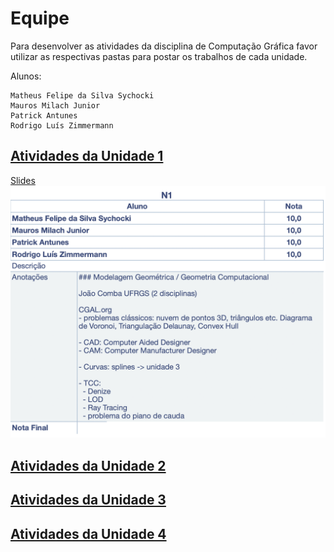 # Equipe

Para desenvolver as atividades da disciplina de Computação Gráfica favor utilizar as respectivas pastas para postar os trabalhos de cada unidade.  

Alunos:  

    Matheus Felipe da Silva Sychocki  
    Mauros Milach Junior  
    Patrick Antunes  
    Rodrigo Luís Zimmermann  

## [Atividades da Unidade 1](Unidade1/ "Atividades da Unidade 1")  

[Slides](Unidade1/slides.pdf)  
![Gabarito](Unidade1/atividadeGabarito.png)  

## [Atividades da Unidade 2](Unidade2/ "Atividades da Unidade 2")  

## [Atividades da Unidade 3](Unidade3/ "Atividades da Unidade 3")  

## [Atividades da Unidade 4](Unidade4/ "Atividades da Unidade 4")  
